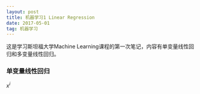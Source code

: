 ```yaml
---
layout: post
title: 机器学习1 Linear Regression
date: 2017-05-01 
tag: 机器学习
---   
```


   这是学习斯坦福大学Machine Learning课程的第一次笔记，内容有单变量线性回归和多变量线性回归。

### 单变量线性回归
	
$x^i$
    
